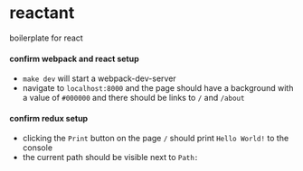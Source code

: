 # reactant
boilerplate for react


#### confirm webpack and react setup

- `make dev` will start a webpack-dev-server
- navigate to `localhost:8000` and the page should have a background with a value of `#000000` and there should be links to `/` and `/about`


#### confirm redux setup

- clicking the `Print` button on the page `/` should print `Hello World!` to the console
- the current path should be visible next to `Path: `
